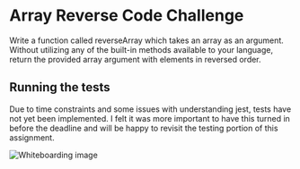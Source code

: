 # Array Reverse Code Challenge

Write a function called reverseArray which takes an array as an argument. Without utilizing any of the built-in methods available to your language, return the provided array argument with elements in reversed order.

## Running the tests

Due to time constraints and some issues with understanding jest, tests have not yet been implemented. I felt it was more important to have this turned in before the deadline and will be happy to revisit the testing portion of this assignment.

![Whiteboarding image](/tganyan/data-structures-and-algorithms/blob/array_reverse/array_reverse/assets/array_reverse.jpg?raw=true "Whiteboarding image")